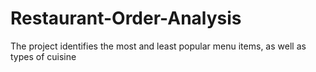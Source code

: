 # Restaurant-Order-Analysis
The project identifies the most and least popular menu items, as well as types of cuisine
